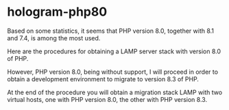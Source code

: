 # hologram-php80

Based on some statistics, it seems that PHP version 8.0, together with 8.1 and 7.4, is among the most used.

Here are the procedures for obtaining a LAMP server stack with version 8.0 of PHP.

However, PHP version 8.0, being without support, I will proceed in order to obtain a development environment to migrate to version 8.3 of PHP.

At the end of the procedure you will obtain a migration stack LAMP with two virtual hosts, one with PHP version 8.0, the other with PHP version 8.3.
